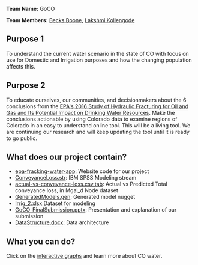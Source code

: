 **Team Name:** GoCO

**Team Members:** [Becks Boone][10], [Lakshmi Kollengode][11]

## Purpose 1
To understand the current water scenario in the state of CO with focus on use for Domestic and Irrigation purposes and how the changing population affects this.

## Purpose 2 
To educate ourselves, our communities, and decisionmakers about the 6 conclusions from the [EPA's 2016 Study of Hydraulic Fracturing for Oil and Gas and Its Potential Impact on Drinking Water Resources][1]. Make the conclusions actionable by using Colorado data to examine regions of Colorado in an easy to understand online tool. This will be a living tool. We are continuing our research and will keep updating the tool until it is ready to go public.

## What does our project contain?

* [epa-fracking-water-app][2]: Website code for our project
* [ConveyanceLoss.str][3]: IBM SPSS Modeling stream
* [actual-vs-conveyance-loss.csv.tab][4]: Actual vs Predicted Total conveyance loss, in Mgal_d Node dataset
* [GeneratedModels.gen][5]: Generated model nugget
* [Irrig_2.xlsx][6]:Dataset for modeling
* [GoCO_FinalSubmission.pptx][7]: Presentation and explanation of our submission
* [DataStructure.docx][8]: Data architecture


## What you can do?

Click on the [interactive graphs][9] and learn more about CO water.


[1]: https://www.epa.gov/hfstudy
[2]: /epa-fracking-water-app
[3]: /ConveyanceLoss.str
[4]: /actual-vs-conveyance-loss.csv.tab
[5]: /GeneratedModels.gen
[6]: /Irrig_2.xlsx
[7]: /GoCO_FinalSubmission.pptx
[8]: /DataStructure.docx
[9]: https://colorado-data-analytics-challenge.github.io/GoCO/2018/02/02/chemical-mixing.html
[10]: https://twitter.com/boonrs
[11]: https://www.linkedin.com/in/lakshmi-kollengode/